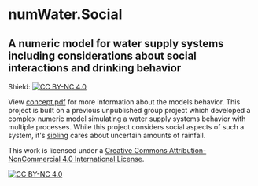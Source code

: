 # numWater.Social

## A numeric model for water supply systems including considerations about social interactions and drinking behavior

Shield: [![CC BY-NC 4.0][cc-by-nc-shield]][cc-by-nc]

View [concept.pdf](https://github.com/robertegel/numWater.Social/blob/master/concept.pdf) for more information about the models behavior.
This project is built on a previous unpublished group project which developed a complex numeric model simulating a water supply systems behavior with multiple processes.
While this project considers social aspects of such a system, it's [sibling](https://github.com/robertegel/numWater.Stochastic) cares about uncertain amounts of rainfall.

This work is licensed under a [Creative Commons Attribution-NonCommercial 4.0 International License][cc-by-nc].

[![CC BY-NC 4.0][cc-by-nc-image]][cc-by-nc]

[cc-by-nc]: http://creativecommons.org/licenses/by-nc/4.0/
[cc-by-nc-image]: https://licensebuttons.net/l/by-nc/4.0/88x31.png
[cc-by-nc-shield]: https://img.shields.io/badge/License-CC%20BY--NC%204.0-lightgrey.svg

